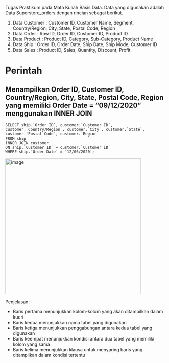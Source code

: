 Tugas Praktikum pada Mata Kuliah Basis Data. Data yang digunakan adalah Data Superstore_orders dengan rincian sebagai berikut.
1. Data Customer : Customer ID, Customer Name, Segment, Country/Region, City, State, Postal Code, Region
2. Data Order : Row ID, Order ID, Customer ID, Product ID
3. Data Product : Product ID, Category, Sub-Category, Product Name
4. Data Ship : Order ID, Order Date, Ship Date, Ship Mode, Customer ID
5. Data Sales : Product ID, Sales, Quantity, Discount, Profit

# Perintah #
## Menampilkan Order ID, Customer ID, Country/Region, City, State, Postal Code, Region yang memiliki Order Date = “09/12/2020” menggunakan INNER JOIN ##
```
SELECT ship.`Order ID`, customer.`Customer ID`, customer.`Country/Region`, customer.`City`, customer.`State`, customer.`Postal Code`, customer.`Region`
FROM ship 
INNER JOIN customer
ON ship.`Customer ID` = customer.`Customer ID`
WHERE ship.`Order Date` = '12/06/2020';
```
<img width="425" alt="image" src="https://github.com/Ivanrasyid89/Portofolio.github.io/assets/98071016/8b5960a4-12dd-4f8e-927c-166e5f5f3806">

Penjelasan:
- Baris pertama menunjukkan kolom-kolom yang akan ditampilkan dalam kueri
- Baris kedua menunjukkan nama tabel yang digunakan
- Baris ketiga menunjukkan penggabungan antara kedua tabel yang digunakan
- Baris keempat menunjukkan kondisi antara dua tabel yang memiliki kolom yang sama
- Baris kelima menunjukkan klausa untuk menyaring baris yang ditampilkan dalam kondisi tertentu
